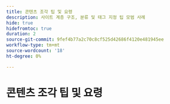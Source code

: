 ```yaml
---
title: 콘텐츠 조각 팁 및 요령
description: 사이트 계층 구조, 분류 및 태그 지정 팁 모범 사례
hide: true
hidefromtoc: true
duration: 2
source-git-commit: 9fef4b77a2c70c8cf525d42686f4120e481945ee
workflow-type: tm+mt
source-wordcount: '18'
ht-degree: 0%

---
```



# 콘텐츠 조각 팁 및 요령
